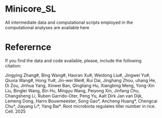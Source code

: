 # Minicore_SL
All intermediate data and computational scripts employed in the computational analyses are available here

# Referernce
If you find the data and code available, please, include the following citation:

Jingying Zhang#, Bing Wang#, Haoran Xu#, Weidong Liu#, Jingwei Yu#, Qiuxia Wang#, Hong Yu#, Jin-wei Wei#, Rui Dai, Jinghang Zhou, uhang He, Di Zou, Jinhua Yang, Xinwei Ban, Qingliang Hu, Xiangbing Meng, Yong-Xin Liu, Binglei Wang, Bin Hu, Mingyu Wang, Peiyong Xin, Jinfang Chu, Changsheng Li, Ruben Garrido-Oter, Peng Yu, Aalt Dirk Jan van Dijk, Lemeng Dong, Harro Bouwmeester, Song Gao*, Ancheng Huang*, Chengcai Chu*, Jiayang Li*, Yang Bai*. Root microbiota regulates tiller number in rice. Cell. 2025
